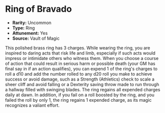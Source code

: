 # Ring of Bravado

- **Rarity:** Uncommon
- **Type:** Ring
- **Attunement:** Yes
- **Source:** Vault of Magic

This polished brass ring has 3 charges. While wearing the ring, you are inspired to daring acts that risk life and limb, especially if such acts would impress or intimidate others who witness them. When you choose a course of action that could result in serious harm or possible death (your GM has final say in if an action qualifies), you can expend 1 of the ring's charges to roll a d10 and add the number rolled to any d20 roll you make to achieve success or avoid damage, such as a Strength (Athletics) check to scale a sheer cliff and avoid falling or a Dexterity saving throw made to run through a hallway filled with swinging blades. The ring regains all expended charges daily at dawn. In addition, if you fail on a roll boosted by the ring, and you failed the roll by only 1, the ring regains 1 expended charge, as its magic recognizes a valiant effort.
